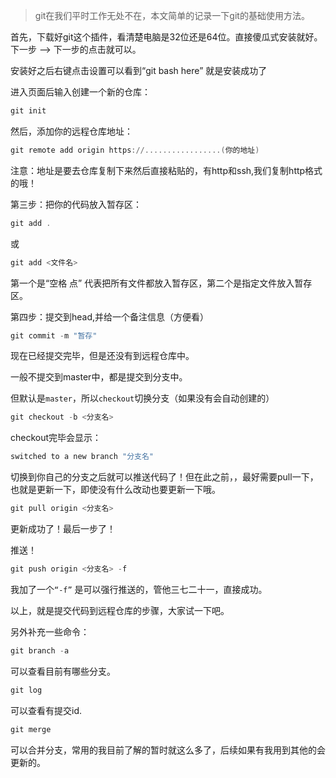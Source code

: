 > git在我们平时工作无处不在，本文简单的记录一下git的基础使用方法。

首先，下载好git这个插件，看清楚电脑是32位还是64位。直接傻瓜式安装就好。下一步 --> 下一步的点击就可以。

安装好之后右键点击设置可以看到“git bash here” 就是安装成功了

进入页面后输入创建一个新的仓库：

```powershell
git init
```


然后，添加你的远程仓库地址：

~~~powershell
git remote add origin https://.................(你的地址)
~~~


注意：地址是要去仓库复制下来然后直接粘贴的，有http和ssh,我们复制http格式的哦！

第三步：把你的代码放入暂存区：

~~~powershell
git add .
~~~

或

~~~powershell
git add <文件名>
~~~


第一个是“空格 点” 代表把所有文件都放入暂存区，第二个是指定文件放入暂存区。

第四步：提交到head,并给一个备注信息（方便看）

~~~powershell
git commit -m "暂存"
~~~


现在已经提交完毕，但是还没有到远程仓库中。

一般不提交到master中，都是提交到分支中。

但默认是`master`，所以`checkout`切换分支（如果没有会自动创建的）

```powershell
git checkout -b <分支名>
```

checkout完毕会显示：

```powershell
switched to a new branch "分支名"
```

切换到你自己的分支之后就可以推送代码了！但在此之前，，最好需要pull一下，也就是更新一下，即使没有什么改动也要更新一下哦。

~~~powershell
git pull origin <分支名>
~~~


更新成功了！最后一步了！

推送！

~~~powershell
git push origin <分支名> -f
~~~


 我加了一个`“-f”` 是可以强行推送的，管他三七二十一，直接成功。

以上，就是提交代码到远程仓库的步骤，大家试一下吧。

另外补充一些命令：

```powershell
git branch -a
```


可以查看目前有哪些分支。

```powershell
git log
```


可以查看有提交id.

```powershell
git merge
```


可以合并分支，常用的我目前了解的暂时就这么多了，后续如果有我用到其他的会更新的。